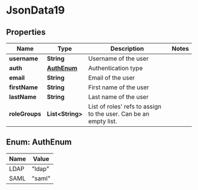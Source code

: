 
# JsonData19

## Properties
Name | Type | Description | Notes
------------ | ------------- | ------------- | -------------
**username** | **String** | Username of the user | 
**auth** | [**AuthEnum**](#AuthEnum) | Authentication type | 
**email** | **String** | Email of the user | 
**firstName** | **String** | First name of the user | 
**lastName** | **String** | Last name of the user | 
**roleGroups** | **List&lt;String&gt;** | List of roles&#39; refs to assign to the user. Can be an empty list. | 


<a name="AuthEnum"></a>
## Enum: AuthEnum
Name | Value
---- | -----
LDAP | &quot;ldap&quot;
SAML | &quot;saml&quot;



